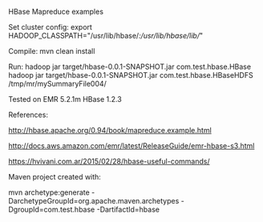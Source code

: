 HBase Mapreduce examples

Set cluster config:
export HADOOP_CLASSPATH="/usr/lib/hbase/*:/usr/lib/hbase/lib/*"

Compile:
mvn clean install

Run:
hadoop jar target/hbase-0.0.1-SNAPSHOT.jar com.test.hbase.HBase
hadoop jar target/hbase-0.0.1-SNAPSHOT.jar com.test.hbase.HBaseHDFS /tmp/mr/mySummaryFile004/

Tested on EMR 5.2.1m HBase 1.2.3

References:

http://hbase.apache.org/0.94/book/mapreduce.example.html

http://docs.aws.amazon.com/emr/latest/ReleaseGuide/emr-hbase-s3.html

https://hvivani.com.ar/2015/02/28/hbase-useful-commands/


Maven project created with:

mvn archetype:generate -DarchetypeGroupId=org.apache.maven.archetypes -DgroupId=com.test.hbase -DartifactId=hbase
